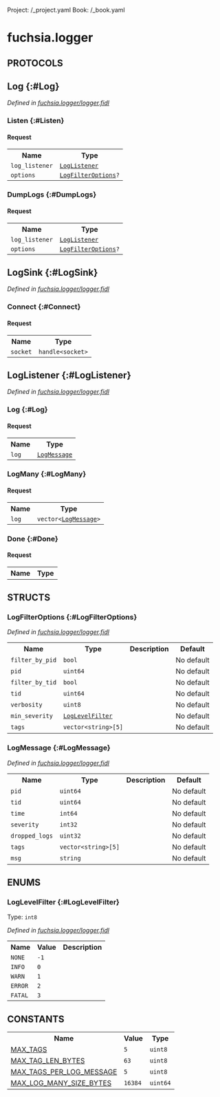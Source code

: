 Project: /_project.yaml
Book: /_book.yaml

# fuchsia.logger


## **PROTOCOLS**

## Log {:#Log}
*Defined in [fuchsia.logger/logger.fidl](https://fuchsia.googlesource.com/fuchsia/+/master/zircon/system/fidl/fuchsia-logger/logger.fidl#65)*


### Listen {:#Listen}


#### Request
<table>
    <tr><th>Name</th><th>Type</th></tr>
    <tr>
            <td><code>log_listener</code></td>
            <td>
                <code><a class='link' href='#LogListener'>LogListener</a></code>
            </td>
        </tr><tr>
            <td><code>options</code></td>
            <td>
                <code><a class='link' href='#LogFilterOptions'>LogFilterOptions</a>?</code>
            </td>
        </tr></table>



### DumpLogs {:#DumpLogs}


#### Request
<table>
    <tr><th>Name</th><th>Type</th></tr>
    <tr>
            <td><code>log_listener</code></td>
            <td>
                <code><a class='link' href='#LogListener'>LogListener</a></code>
            </td>
        </tr><tr>
            <td><code>options</code></td>
            <td>
                <code><a class='link' href='#LogFilterOptions'>LogFilterOptions</a>?</code>
            </td>
        </tr></table>



## LogSink {:#LogSink}
*Defined in [fuchsia.logger/logger.fidl](https://fuchsia.googlesource.com/fuchsia/+/master/zircon/system/fidl/fuchsia-logger/logger.fidl#78)*


### Connect {:#Connect}


#### Request
<table>
    <tr><th>Name</th><th>Type</th></tr>
    <tr>
            <td><code>socket</code></td>
            <td>
                <code>handle&lt;socket&gt;</code>
            </td>
        </tr></table>



## LogListener {:#LogListener}
*Defined in [fuchsia.logger/logger.fidl](https://fuchsia.googlesource.com/fuchsia/+/master/zircon/system/fidl/fuchsia-logger/logger.fidl#85)*


### Log {:#Log}


#### Request
<table>
    <tr><th>Name</th><th>Type</th></tr>
    <tr>
            <td><code>log</code></td>
            <td>
                <code><a class='link' href='#LogMessage'>LogMessage</a></code>
            </td>
        </tr></table>



### LogMany {:#LogMany}


#### Request
<table>
    <tr><th>Name</th><th>Type</th></tr>
    <tr>
            <td><code>log</code></td>
            <td>
                <code>vector&lt;<a class='link' href='#LogMessage'>LogMessage</a>&gt;</code>
            </td>
        </tr></table>



### Done {:#Done}


#### Request
<table>
    <tr><th>Name</th><th>Type</th></tr>
    </table>





## **STRUCTS**

### LogFilterOptions {:#LogFilterOptions}
*Defined in [fuchsia.logger/logger.fidl](https://fuchsia.googlesource.com/fuchsia/+/master/zircon/system/fidl/fuchsia-logger/logger.fidl#23)*





<table>
    <tr><th>Name</th><th>Type</th><th>Description</th><th>Default</th></tr><tr>
            <td><code>filter_by_pid</code></td>
            <td>
                <code>bool</code>
            </td>
            <td></td>
            <td>No default</td>
        </tr><tr>
            <td><code>pid</code></td>
            <td>
                <code>uint64</code>
            </td>
            <td></td>
            <td>No default</td>
        </tr><tr>
            <td><code>filter_by_tid</code></td>
            <td>
                <code>bool</code>
            </td>
            <td></td>
            <td>No default</td>
        </tr><tr>
            <td><code>tid</code></td>
            <td>
                <code>uint64</code>
            </td>
            <td></td>
            <td>No default</td>
        </tr><tr>
            <td><code>verbosity</code></td>
            <td>
                <code>uint8</code>
            </td>
            <td></td>
            <td>No default</td>
        </tr><tr>
            <td><code>min_severity</code></td>
            <td>
                <code><a class='link' href='#LogLevelFilter'>LogLevelFilter</a></code>
            </td>
            <td></td>
            <td>No default</td>
        </tr><tr>
            <td><code>tags</code></td>
            <td>
                <code>vector&lt;string&gt;[5]</code>
            </td>
            <td></td>
            <td>No default</td>
        </tr>
</table>

### LogMessage {:#LogMessage}
*Defined in [fuchsia.logger/logger.fidl](https://fuchsia.googlesource.com/fuchsia/+/master/zircon/system/fidl/fuchsia-logger/logger.fidl#47)*





<table>
    <tr><th>Name</th><th>Type</th><th>Description</th><th>Default</th></tr><tr>
            <td><code>pid</code></td>
            <td>
                <code>uint64</code>
            </td>
            <td></td>
            <td>No default</td>
        </tr><tr>
            <td><code>tid</code></td>
            <td>
                <code>uint64</code>
            </td>
            <td></td>
            <td>No default</td>
        </tr><tr>
            <td><code>time</code></td>
            <td>
                <code>int64</code>
            </td>
            <td></td>
            <td>No default</td>
        </tr><tr>
            <td><code>severity</code></td>
            <td>
                <code>int32</code>
            </td>
            <td></td>
            <td>No default</td>
        </tr><tr>
            <td><code>dropped_logs</code></td>
            <td>
                <code>uint32</code>
            </td>
            <td></td>
            <td>No default</td>
        </tr><tr>
            <td><code>tags</code></td>
            <td>
                <code>vector&lt;string&gt;[5]</code>
            </td>
            <td></td>
            <td>No default</td>
        </tr><tr>
            <td><code>msg</code></td>
            <td>
                <code>string</code>
            </td>
            <td></td>
            <td>No default</td>
        </tr>
</table>



## **ENUMS**

### LogLevelFilter {:#LogLevelFilter}
Type: <code>int8</code>

*Defined in [fuchsia.logger/logger.fidl](https://fuchsia.googlesource.com/fuchsia/+/master/zircon/system/fidl/fuchsia-logger/logger.fidl#9)*



<table>
    <tr><th>Name</th><th>Value</th><th>Description</th></tr><tr>
            <td><code>NONE</code></td>
            <td><code>-1</code></td>
            <td></td>
        </tr><tr>
            <td><code>INFO</code></td>
            <td><code>0</code></td>
            <td></td>
        </tr><tr>
            <td><code>WARN</code></td>
            <td><code>1</code></td>
            <td></td>
        </tr><tr>
            <td><code>ERROR</code></td>
            <td><code>2</code></td>
            <td></td>
        </tr><tr>
            <td><code>FATAL</code></td>
            <td><code>3</code></td>
            <td></td>
        </tr></table>











## **CONSTANTS**



<table>
    <tr><th>Name</th><th>Value</th><th>Type</th></tr><tr>
            <td><a href="https://fuchsia.googlesource.com/fuchsia/+/master/zircon/system/fidl/fuchsia-logger/logger.fidl#18">MAX_TAGS</a></td>
            <td>
                    <code>5</code>
                </td>
                <td><code>uint8</code></td>
        </tr>
    <tr>
            <td><a href="https://fuchsia.googlesource.com/fuchsia/+/master/zircon/system/fidl/fuchsia-logger/logger.fidl#21">MAX_TAG_LEN_BYTES</a></td>
            <td>
                    <code>63</code>
                </td>
                <td><code>uint8</code></td>
        </tr>
    <tr>
            <td><a href="https://fuchsia.googlesource.com/fuchsia/+/master/zircon/system/fidl/fuchsia-logger/logger.fidl#45">MAX_TAGS_PER_LOG_MESSAGE</a></td>
            <td>
                    <code>5</code>
                </td>
                <td><code>uint8</code></td>
        </tr>
    <tr>
            <td><a href="https://fuchsia.googlesource.com/fuchsia/+/master/zircon/system/fidl/fuchsia-logger/logger.fidl#83">MAX_LOG_MANY_SIZE_BYTES</a></td>
            <td>
                    <code>16384</code>
                </td>
                <td><code>uint64</code></td>
        </tr>
    
</table>

